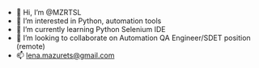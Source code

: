 - 👋 Hi, I’m @MZRTSL
- 👀 I’m interested in Python, automation tools
- 🌱 I’m currently learning Python Selenium IDE
- 💞️ I’m looking to collaborate on Automation QA Engineer/SDET position (remote)
- 📫 lena.mazurets@gmail.com
